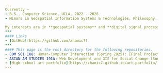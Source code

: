 ```yaml
---
Currently —
- B.S., Computer Science, UCLA, 2022 - 2026
- Minors in Geospatial Information Systems & Technologies, Philosophy.
  
My interests are in **geospatial systems** and **digital signal processing**.
***
#### Links
- [GitHub](https://github.com/zhamic7)
***
#### This page is the root directory for the following repositories.
- COM SCI 188: Human-Computer Interaction (Spring 2025): [Final Project](https://github.com/zhamic7/git-plans)
- ASIAN AM STUDIES 191A: Web Development and GIS for Social Change (Summer 2024): [Final Project](https://zhamic7.github.io/aa191a-su24/) and [Labs](https://zhamic7.github.io/aa191a-labs/)
- [High school art portfolio](https://zhamic7.github.io/art-portfolio/)
---
```

